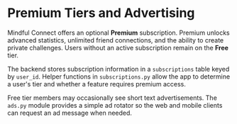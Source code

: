 # Premium Tiers and Advertising

Mindful Connect offers an optional **Premium** subscription. Premium unlocks
advanced statistics, unlimited friend connections, and the ability to create
private challenges. Users without an active subscription remain on the **Free**
tier.

The backend stores subscription information in a `subscriptions` table keyed by
`user_id`. Helper functions in `subscriptions.py` allow the app to determine a
user's tier and whether a feature requires premium access.

Free tier members may occasionally see short text advertisements. The
`ads.py` module provides a simple ad rotator so the web and mobile clients can
request an ad message when needed.

